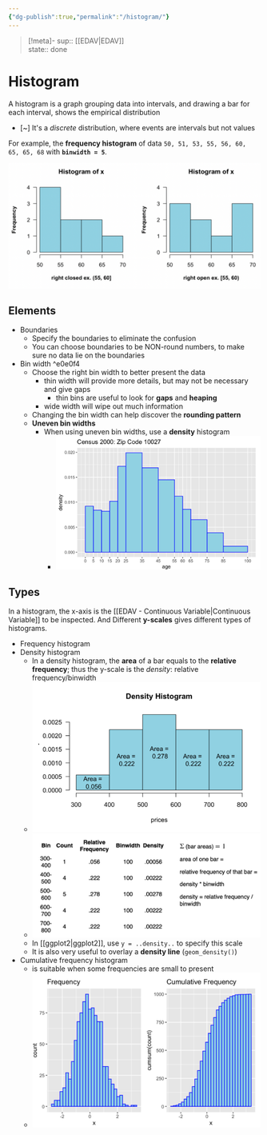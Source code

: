 ```yaml
---
{"dg-publish":true,"permalink":"/histogram/"}
---
```


> [!meta]-
sup:: [[EDAV|EDAV]]  
state:: done  

# Histogram

A histogram is a graph grouping data into intervals, and drawing a bar for each interval, shows the empirical distribution

- [~] It's a *discrete* distribution, where events are intervals but not values

For example, the **frequency histogram** of data `50, 51, 53, 55, 56, 60, 65, 65, 68` with **`binwidth = 5`**.

![](https://raw.githubusercontent.com/zcysxy/Figurebed/master/img/20220908164904.png)

## Elements

- Boundaries
    - Specify the boundaries to eliminate the confusion
    - You can choose boundaries to be NON-round numbers, to make sure no data lie on the boundaries
- Bin width ^e0e0f4
    - Choose the right bin width to better present the data
        - thin width will provide more details, but may not be necessary and give gaps
            - thin bins are useful to look for **gaps** and **heaping**
        - wide width will wipe out much information
    - Changing the bin width can help discover the **rounding pattern**
    - **Uneven bin widths**
        - When using uneven bin widths, use a **density** histogram
            - ![](https://raw.githubusercontent.com/zcysxy/Figurebed/master/img/20220926010135.png)

## Types

In a histogram, the x-axis is the [[EDAV - Continuous Variable|Continuous Variable]] to be inspected. And Different **y-scales** gives different types of histograms.

- Frequency histogram
- Density histogram
    - In a density histogram, the **area** of a bar equals to the **relative frequency**; thus the y-scale is the *density*: $\text{relative frequency} / \text{binwidth}$
    - ![](https://raw.githubusercontent.com/zcysxy/Figurebed/master/img/20220908165957.png)
    - ![](https://raw.githubusercontent.com/zcysxy/Figurebed/master/img/20220908170007.png)
    - In [[ggplot2|ggplot2]], use `y = ..density..` to specify this scale
    - It is also very useful to overlay a **density line** (`geom_density()`)
- Cumulative frequency histogram
    - is suitable when some frequencies are small to present
    - ![](https://raw.githubusercontent.com/zcysxy/Figurebed/master/img/20220908170058.png)
